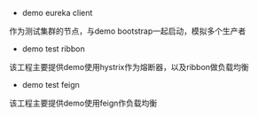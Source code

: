 - demo eureka client

作为测试集群的节点，与demo bootstrap一起启动，模拟多个生产者

- demo test ribbon

该工程主要提供demo使用hystrix作为熔断器，以及ribbon做负载均衡

- demo test feign

该工程主要提供demo使用feign作负载均衡
